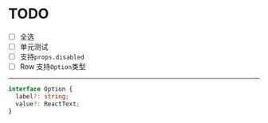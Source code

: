 # TODO

- [ ] 全选
- [ ] 单元测试
- [ ] 支持`props.disabled`
- [ ] Row 支持`Option`类型

---

```ts
interface Option {
  label?: string;
  value?: ReactText;
}
```
